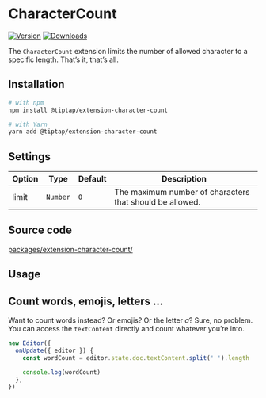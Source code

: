 # CharacterCount
[![Version](https://img.shields.io/npm/v/@tiptap/extension-character-count.svg?label=version)](https://www.npmjs.com/package/@tiptap/extension-character-count)
[![Downloads](https://img.shields.io/npm/dm/@tiptap/extension-character-count.svg)](https://npmcharts.com/compare/@tiptap/extension-character-count?minimal=true)

The `CharacterCount` extension limits the number of allowed character to a specific length. That’s it, that’s all.

## Installation
```bash
# with npm
npm install @tiptap/extension-character-count

# with Yarn
yarn add @tiptap/extension-character-count
```

## Settings
| Option | Type     | Default | Description                                              |
| ------ | -------- | ------- | -------------------------------------------------------- |
| limit  | `Number` | `0`     | The maximum number of characters that should be allowed. |

## Source code
[packages/extension-character-count/](https://github.com/ueberdosis/tiptap-next/blob/main/packages/extension-character-count/)

## Usage
<demo name="Extensions/CharacterCount" />

## Count words, emojis, letters …
Want to count words instead? Or emojis? Or the letter *a*? Sure, no problem. You can access the `textContent` directly and count whatever you’re into.

```js
new Editor({
  onUpdate({ editor }) {
    const wordCount = editor.state.doc.textContent.split(' ').length

    console.log(wordCount)
  },
})
```
